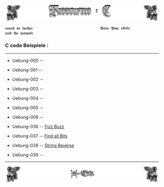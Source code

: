 <!--  library to learn C   📓📚  -->
![Lamassu_c](https://github.com/IxI-Enki/IxI-Enki/blob/main/.dev/visual/Lamassu_Ressources_C%20%5B(Kopfzeile)(tiny)%5D.png?raw=true)

    𝖘𝖊𝖆𝖗𝖈𝖍 𝖓𝖔 𝖋𝖚𝖗𝖙𝖍𝖊𝖗                               𝕽𝖆𝖎𝖘𝖊 𝖄𝖔𝖚𝖗 𝖘𝕶𝖎𝖑𝖑𝖘                               𝖗𝖊𝖆𝖉 𝖙𝖍𝖊 𝖒𝖆𝖓𝖚𝖆𝖑𝖘
 
### C code Beispiele :  
---

- Uebung-000 -- 
- Uebung-001 -- 
- Uebung-002 -- 
- Uebung-003 -- 
- Uebung-004 -- 
- Uebung-005 -- 
- Uebung-006 --


  <!-- *<details><summary><sup>NEXT WORK</sup></summary>* -->

- Uebung-036 -- [Fizz Buzz](https://github.com/IxI-Enki/Uebung-036)  
- Uebung-037 -- [Find all Bits](https://github.com/IxI-Enki/Uebung-037)  
- Uebung-038 -- [String Reverse](https://github.com/IxI-Enki/Uebung-038)  
- Uebung-039 -- 




---
<!--  🧠by: github.com/IxI-Enki💭  -->
![Lamassu_(x2)](https://github.com/IxI-Enki/IxI-Enki/blob/main/.dev/visual/Lamassu_IxI-Enki%20%5B(Fusszeile)(tiny)%5D.png?raw=true)
